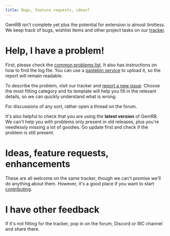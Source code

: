 ```yaml
---
title: Bugs, feature requests, ideas?
---
```


GemRB isn't complete yet plus the potential for extension is almost limitless.
We keep track of bugs, wishlist items and other project tasks on our
[tracker](https://github.com/gemrb/gemrb/issues).

# Help, I have a problem!

First, please check the [common problems list](Common-problems.md). It also
has instructions on how to find the log file. You can use a 
[pastebin service](http://paste.debian.net) to upload it, so the report will
remain readable.

To describe the problem, visit our tracker and [report a new issue](
https://github.com/gemrb/gemrb/issues/new/choose). Choose the most fitting
category and its template will help you fill in the relevant details, so
we can quickly understand what is wrong.

For discussions of any sort, rather open a thread on the forum.

It's also helpful to check that you are using the **latest version** of
GemRB. We can't help you with problems only present in old releases, plus
you're needlessly missing a lot of goodies. Go update first and check if
the problem is still present.

# Ideas, feature requests, enhancements

These are all welcome on the same tracker, though we can't promise we'll
do anything about them. However, it's a good place if you want to start
[contributing](https://github.com/gemrb/gemrb/blob/master/CONTRIBUTING.md).

# I have other feedback

If it's not fitting for the tracker, pop in on the forum, Discord or IRC
channel and share there.
